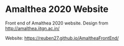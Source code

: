 # Amalthea 2020 Website

Front end of Amalthea 2020 website. Design from http://amalthea.iitgn.ac.in/

Website: https://reuben27.github.io/AmaltheaFrontEnd/

